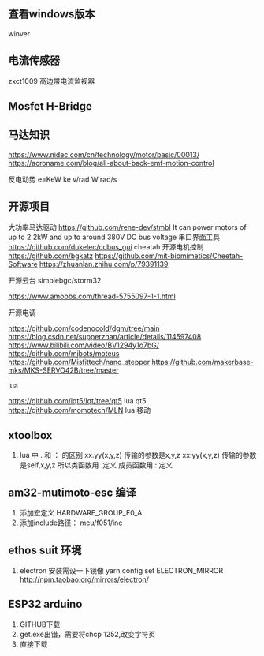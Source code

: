 ## 查看windows版本
winver


## 电流传感器

zxct1009 高边带电流监视器

## Mosfet H-Bridge

## 马达知识

https://www.nidec.com/cn/technology/motor/basic/00013/
https://acroname.com/blog/all-about-back-emf-motion-control

反电动势 e=KeW   ke v/rad   W rad/s


## 开源项目

大功率马达驱动   https://github.com/rene-dev/stmbl     It can power motors of up to 2.2kW and up to around 380V DC bus voltage
串口界面工具    https://github.com/dukelec/cdbus_gui
cheatah 开源电机控制        https://github.com/bgkatz
                          https://github.com/mit-biomimetics/Cheetah-Software
                          https://zhuanlan.zhihu.com/p/79391139
    
开源云台   simplebgc/storm32

https://www.amobbs.com/thread-5755097-1-1.html

开源电调

https://github.com/codenocold/dgm/tree/main
https://blog.csdn.net/supperzhan/article/details/114597408
https://www.bilibili.com/video/BV1294y1o7bG/
https://github.com/mjbots/moteus
https://github.com/Misfittech/nano_stepper
https://github.com/makerbase-mks/MKS-SERVO42B/tree/master

lua

https://github.com/lqt5/lqt/tree/qt5  lua qt5
https://github.com/momotech/MLN       lua 移动
    


## xtoolbox

1. lua 中 . 和 ： 的区别
xx.yy(x,y,z) 传输的参数是x,y,z
xx:yy(x,y,z) 传输的参数是self,x,y,z
所以类函数用 .定义
成员函数用  : 定义


## am32-mutimoto-esc 编译

1. 添加宏定义 HARDWARE_GROUP_F0_A
2. 添加include路径： mcu/f051/inc

## ethos suit 环境

1. electron 安装需设一下镜像
  yarn config set ELECTRON_MIRROR http://npm.taobao.org/mirrors/electron/


## ESP32 arduino
1. GITHUB下载
2. get.exe出错，需要将chcp 1252,改变字符页
3. 直接下载











